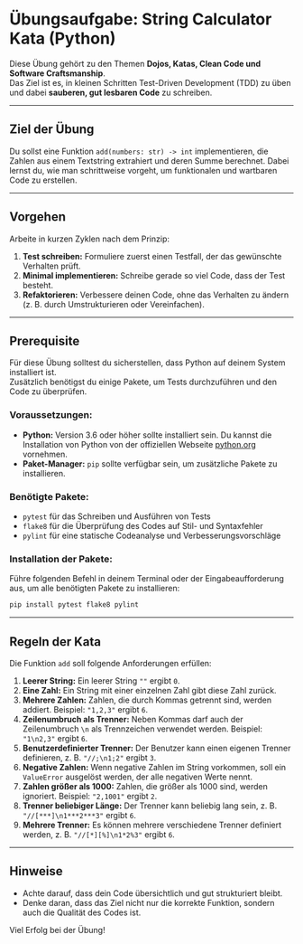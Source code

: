 # Übungsaufgabe: String Calculator Kata (Python)

Diese Übung gehört zu den Themen **Dojos, Katas, Clean Code und Software Craftsmanship**.  
Das Ziel ist es, in kleinen Schritten Test-Driven Development (TDD) zu üben und dabei **sauberen, gut lesbaren Code** zu schreiben.

---

## Ziel der Übung

Du sollst eine Funktion `add(numbers: str) -> int` implementieren, die Zahlen aus einem Textstring extrahiert und deren Summe berechnet. Dabei lernst du, wie man schrittweise vorgeht, um funktionalen und wartbaren Code zu erstellen.

---

## Vorgehen

Arbeite in kurzen Zyklen nach dem Prinzip:

1. **Test schreiben:** Formuliere zuerst einen Testfall, der das gewünschte Verhalten prüft.  
2. **Minimal implementieren:** Schreibe gerade so viel Code, dass der Test besteht.  
3. **Refaktorieren:** Verbessere deinen Code, ohne das Verhalten zu ändern (z. B. durch Umstrukturieren oder Vereinfachen).

---

## Prerequisite 

Für diese Übung solltest du sicherstellen, dass Python auf deinem System installiert ist.  
Zusätzlich benötigst du einige Pakete, um Tests durchzuführen und den Code zu überprüfen.

### Voraussetzungen:

- **Python:** Version 3.6 oder höher sollte installiert sein. Du kannst die Installation von Python von der offiziellen Webseite [python.org](https://www.python.org/downloads/) vornehmen.
- **Paket-Manager:** `pip` sollte verfügbar sein, um zusätzliche Pakete zu installieren.

### Benötigte Pakete:

- `pytest` für das Schreiben und Ausführen von Tests  
- `flake8` für die Überprüfung des Codes auf Stil- und Syntaxfehler  
- `pylint` für eine statische Codeanalyse und Verbesserungsvorschläge

### Installation der Pakete:

Führe folgenden Befehl in deinem Terminal oder der Eingabeaufforderung aus, um alle benötigten Pakete zu installieren:

```bash
pip install pytest flake8 pylint
```

---

## Regeln der Kata

Die Funktion `add` soll folgende Anforderungen erfüllen:

1. **Leerer String:** Ein leerer String `""` ergibt `0`.  
2. **Eine Zahl:** Ein String mit einer einzelnen Zahl gibt diese Zahl zurück.  
3. **Mehrere Zahlen:** Zahlen, die durch Kommas getrennt sind, werden addiert. Beispiel: `"1,2,3"` ergibt `6`.  
4. **Zeilenumbruch als Trenner:** Neben Kommas darf auch der Zeilenumbruch `\n` als Trennzeichen verwendet werden. Beispiel: `"1\n2,3"` ergibt `6`.  
5. **Benutzerdefinierter Trenner:** Der Benutzer kann einen eigenen Trenner definieren, z. B. `"//;\n1;2"` ergibt `3`.  
6. **Negative Zahlen:** Wenn negative Zahlen im String vorkommen, soll ein `ValueError` ausgelöst werden, der alle negativen Werte nennt.  
7. **Zahlen größer als 1000:** Zahlen, die größer als 1000 sind, werden ignoriert. Beispiel: `"2,1001"` ergibt `2`.  
8. **Trenner beliebiger Länge:** Der Trenner kann beliebig lang sein, z. B. `"//[***]\n1***2***3"` ergibt `6`.  
9. **Mehrere Trenner:** Es können mehrere verschiedene Trenner definiert werden, z. B. `"//[*][%]\n1*2%3"` ergibt `6`.

---

## Hinweise

- Achte darauf, dass dein Code übersichtlich und gut strukturiert bleibt.
- Denke daran, dass das Ziel nicht nur die korrekte Funktion, sondern auch die Qualität des Codes ist.

Viel Erfolg bei der Übung!